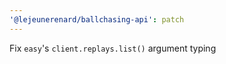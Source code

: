 ```yaml
---
'@lejeunerenard/ballchasing-api': patch
---
```


Fix `easy`'s `client.replays.list()` argument typing
